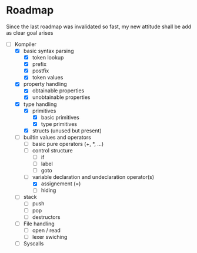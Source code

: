 # Roadmap

Since the last roadmap was invalidated so fast, my new attitude shall be add as clear goal arises

- [ ] Kompiler
  - [x] basic syntax parsing
    - [x] token lookup
    - [x] prefix
    - [x] postfix
    - [x] token values
  - [x] property handling
    - [x] obtainable properties
    - [x] unobtainable properties
  - [x] type handling
    - [x] primitives
      - [x] basic primitives
      - [x] type primitives
    - [x] structs (unused but present)
  - [ ] builtin values and operators
    - [ ] basic pure operators (+, *, ...)
    - [ ] control structure
      - [ ] if
      - [ ] label
      - [ ] goto
    - [ ] variable declaration and undeclaration operator(s)
      - [x] assignement (=)
      - [ ] hiding
  - [ ] stack
    - [ ] push
    - [ ] pop
    - [ ] destructors
  - [ ] File handling
    - [ ] open / read
    - [ ] lexer swiching
  - [ ] Syscalls
